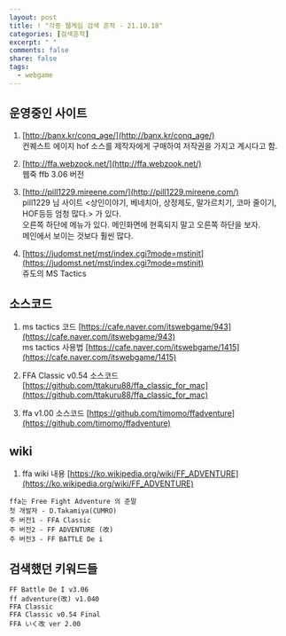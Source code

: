 ```yaml
---
layout: post
title: ! "각종 웹게임 검색 흔적 - 21.10.18"
categories: [검색흔적]
excerpt: " "
comments: false
share: false
tags:
  - webgame
---
```


## 운영중인 사이트
1. [http://banx.kr/conq_age/](http://banx.kr/conq_age/)  
컨퀘스트 에이지 hof 소스를 제작자에게 구매하여 저작권을 가지고 계시다고 함. 

2. [http://ffa.webzook.net/](http://ffa.webzook.net/)  
웹죽 ffb 3.06 버전

3. [http://pill1229.mireene.com/](http://pill1229.mireene.com/)  
pill1229 님 사이트 <상인이야기, 베네치아, 상정제도, 말가르치기, 코마 줄이기, HOF등등 엄청 많다.> 가 있다.  
오른쪽 하단에 메뉴가 있다. 메인화면에 현혹되지 말고 오른쪽 하단을 보자.  
메인에서 보이는 것보다 훨씬 많다.

4. [https://judomst.net/mst/index.cgi?mode=mstinit](https://judomst.net/mst/index.cgi?mode=mstinit)  
쥬도의 MS Tactics

## 소스코드
1. ms tactics 코드 [https://cafe.naver.com/itswebgame/943](https://cafe.naver.com/itswebgame/943)  
ms tactics 사용법 [https://cafe.naver.com/itswebgame/1415](https://cafe.naver.com/itswebgame/1415)

2. FFA Classic v0.54 소스코드 [https://github.com/ttakuru88/ffa_classic_for_mac](https://github.com/ttakuru88/ffa_classic_for_mac)

3. ffa v1.00 소스코드 [https://github.com/timomo/ffadventure](https://github.com/timomo/ffadventure)

## wiki
1. ffa wiki 내용 [https://ko.wikipedia.org/wiki/FF_ADVENTURE](https://ko.wikipedia.org/wiki/FF_ADVENTURE)  
```
ffa는 Free Fight Adventure 의 준말
첫 개발자 - D.Takamiya(CUMRO)
주 버전1 - FFA Classic
주 버전2 - FF ADVENTURE (改)
주 버전3 - FF BATTLE De i
```

## 검색했던 키워드들
`FF Battle De I v3.06`  
`ff adventure(改) v1.040`  
`FFA Classic`  
`FFA Classic v0.54 Final`  
`FFA いく改 ver 2.00`  
